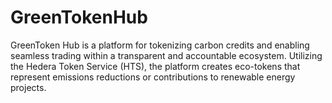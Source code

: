# GreenTokenHub
GreenToken Hub is a platform for tokenizing carbon credits and enabling seamless trading within a transparent and accountable ecosystem. Utilizing the Hedera Token Service (HTS), the platform creates eco-tokens that represent emissions reductions or contributions to renewable energy projects.
